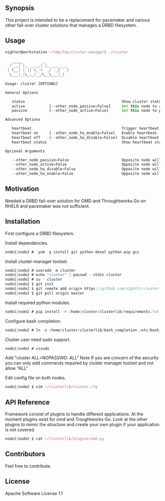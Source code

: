## Synopsis

This project is intended to be a replacement for pacemaker and various other fail-over cluster solutions that manages a DRBD filesystem. 

## Usage

```js
nighter@workstation:~/tmp/tmp/cluster-manager$ ./cluster

   _____         _
  / __| |_  _ __| |_ ___ _ _ 
 | (__| | || (_-<  _/ -_) '_|
  \___|_|\_,_/__/\__\___|_|  
                                                  
Usage: cluster [OPTIONS]

General Options

   status                                            Show cluster status.
   active           [--other_node_passive=False]     Set this node to active.
   passive          [--other_node_active=False]      Set this node to passive. 

Advanced Options

   heartbeat                                         Trigger heartbeat.
   heartbeat on     [--other_node_ha_enable=False]   Enable heartbeat.
   heartbeat off    [--other_node_ha_disable=False]  Disable heartbeat.
   heartbeat status                                  Show heartbeat status.

Optional Arguments

   --other_node_passive=False                        Opposite node will not automatic be set to passive.
   --other_node_active=False                         Opposite node will not automatic be set to active.
   --other_node_ha_disable=False                     Opposite node will not automatic set heartbeat to disabled.
   --other_node_ha_enable=False                      Opposite node will not automatic set heartbeat to enabled       
```


## Motivation

Needed a DRBD fail-over solution for OMD and Throughtworks Go on RHEL6 and pacemaker was not sufficient.

## Installation

First configure a DRBD filesystem.

Install dependencies.

```js
node1|node2 #  yum -y install git python-devel python-pip gcc
```

Install cluster-manager toolset.

```js
node1|node2 # useradd -m cluster
node1|node2 # echo "cluster" | passwd --stdin cluster
node1|node2 # su - cluster
node1|node2 $ git init
node1|node2 $ git remote add origin https://github.com/n1ght3r/cluster-manager.git 
node1|node2 $ git pull origin master
```

Install required python modules.

```js
node1|node2 # pip install -r /home/cluster/clusterlib/requirements.txt
```

Configure bash completion.

```js
node1|node2 # ln -s /home/cluster/clusterlib/bash_completion /etc/bash_completion.d/cluster
```

Cluster user need sudo support.

```js
node1|node2 # visudo  
```
Add "cluster ALL=NOPASSWD:   ALL"
Note If you are concern of the security you can only add commands required by cluster manager toolset and not allow "ALL"


Edit config file on both nodes.

```js
node1|node2 $ vim ~/clusterlib/cluster.cfg
```

## API Reference

Framework consist of plugins to handle different applications. At the moment plugins exist for omd and Troughtworks Go.
Look at the other plugins to mimic the structure and create your own plugin if your application is not covered.   

```js
node1|node2 $ cat ~/clusterlib/plugins/omd.py
```

## Contributors

Feel free to contribute. 

## License

Apache Software License 1.1
